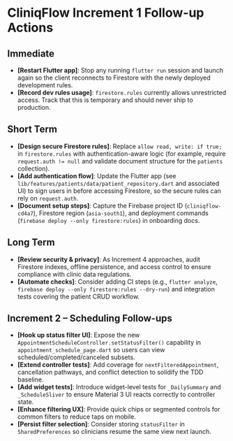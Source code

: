 # CliniqFlow Increment 1 Follow-up Actions

## Immediate
- **[Restart Flutter app]**: Stop any running `flutter run` session and launch again so the client reconnects to Firestore with the newly deployed development rules.
- **[Record dev rules usage]**: `firestore.rules` currently allows unrestricted access. Track that this is temporary and should never ship to production.

## Short Term
- **[Design secure Firestore rules]**: Replace `allow read, write: if true;` in `firestore.rules` with authentication-aware logic (for example, require `request.auth != null` and validate document structure for the `patients` collection).
- **[Add authentication flow]**: Update the Flutter app (see `lib/features/patients/data/patient_repository.dart` and associated UI) to sign users in before accessing Firestore, so the secure rules can rely on `request.auth`.
- **[Document setup steps]**: Capture the Firebase project ID (`cliniqflow-cd4a7`), Firestore region (`asia-south1`), and deployment commands (`firebase deploy --only firestore:rules`) in onboarding docs.

## Long Term
- **[Review security & privacy]**: As Increment 4 approaches, audit Firestore indexes, offline persistence, and access control to ensure compliance with clinic data regulations.
- **[Automate checks]**: Consider adding CI steps (e.g., `flutter analyze`, `firebase deploy --only firestore:rules --dry-run`) and integration tests covering the patient CRUD workflow.

## Increment 2 – Scheduling Follow-ups
- **[Hook up status filter UI]**: Expose the new `AppointmentScheduleController.setStatusFilter()` capability in `appointment_schedule_page.dart` so users can view scheduled/completed/canceled subsets.
- **[Extend controller tests]**: Add coverage for `nextFilteredAppointment`, cancellation pathways, and conflict detection to solidify the TDD baseline.
- **[Add widget tests]**: Introduce widget-level tests for `_DailySummary` and `_ScheduleSliver` to ensure Material 3 UI reacts correctly to controller state.
- **[Enhance filtering UX]**: Provide quick chips or segmented controls for common filters to reduce taps on mobile.
- **[Persist filter selection]**: Consider storing `statusFilter` in `SharedPreferences` so clinicians resume the same view next launch.
